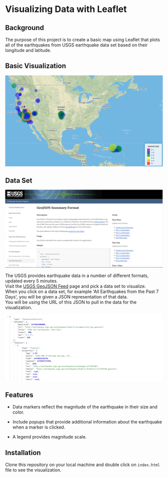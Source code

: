 # Visualizing Data with Leaflet

## Background

The purpose of this project is to create a basic map using Leaflet that plots all of the earthquakes from USGS earthquake data set based on their longitude and latitude.

## Basic Visualization

![Leaflet Basic Map](Images/2-Basic_my_Map.png)

## Data Set

   ![Data](Images/3-Data.png)

   The USGS provides earthquake data in a number of different formats, updated every 5 minutes. <br>
   Visit the [USGS GeoJSON Feed](http://earthquake.usgs.gov/earthquakes/feed/v1.0/geojson.php) page and pick a data set to visualize.<br>
   When you click on a data set, for example 'All Earthquakes from the Past 7 Days', you will be given a JSON representation of that data.<br>
   You will be using the URL of this JSON to pull in the data for the visualization.

   ![JSON](Images/4-JSON.png)

## Features

   * Data markers reflect the magnitude of the earthquake in their size and color.

   * Include popups that provide additional information about the earthquake when a marker is clicked.

   * A legend provides magnitude scale.

## Installation

Clone this repository on your local machine and double click on `index.html` file to see the visualization.